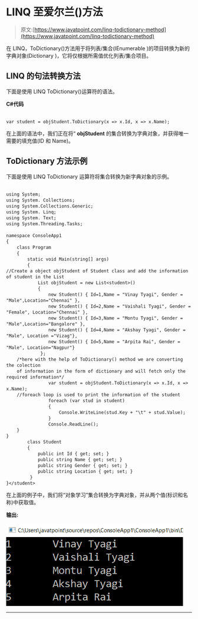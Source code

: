 # LINQ 至爱尔兰()方法

> 原文:[https://www.javatpoint.com/linq-todictionary-method](https://www.javatpoint.com/linq-todictionary-method)

在 LINQ，ToDictionary()方法用于将列表/集合(IEnumerable <t>)的项目转换为新的字典对象(Dictionary <tkey>)，它将仅根据所需值优化列表/集合项目。</tkey></t>

## LINQ 的句法转换方法

下面是使用 LINQ ToDictionary()运算符的语法。

**C#代码**

```

var student = objStudent.ToDictionary(x => x.Id, x => x.Name);

```

在上面的语法中，我们正在将“ **objStudent** 的集合转换为字典对象，并获得唯一需要的填充值(ID 和 Name)。

## ToDictionary 方法示例

下面是使用 LINQ ToDictionary 运算符将集合转换为新字典对象的示例。

```

using System;
using System. Collections;
using System.Collections.Generic;
using System. Linq;
using System. Text;
using System.Threading.Tasks;

namespace ConsoleApp1
{
    class Program
    {
        static void Main(string[] args)
        {
//Create a object objStudent of Student class and add the information of student in the List
            List objStudent = new List<student>()
            {
                new Student() { Id=1,Name = "Vinay Tyagi", Gender = "Male",Location="Chennai" },
                new Student() { Id=2,Name = "Vaishali Tyagi", Gender = "Female", Location="Chennai" },
                new Student() { Id=3,Name = "Montu Tyagi", Gender = "Male",Location="Bangalore" },
                new Student() { Id=4,Name = "Akshay Tyagi", Gender = "Male", Location ="Vizag"},
                new Student() { Id=5,Name = "Arpita Rai", Gender = "Male", Location="Nagpur"}
             };
    /*here with the help of ToDictionary() method we are converting the colection 
    of information in the form of dictionary and will fetch only the required information*/
                var student = objStudent.ToDictionary(x => x.Id, x => x.Name);
    //foreach loop is used to print the information of the student
                foreach (var stud in student)
                {
                    Console.WriteLine(stud.Key + "\t" + stud.Value);
                }
                Console.ReadLine();
    }
}
        class Student
        {
            public int Id { get; set; }
            public string Name { get; set; }
            public string Gender { get; set; }
            public string Location { get; set; }
         }
}</student> 
```

在上面的例子中，我们将“对象学习”集合转换为字典对象，并从两个值(标识和名称)中获取值。

**输出:**

![LINQ ToDictionary() Method](img/10758122e225c0b439cf3926fc844063.png)

* * *